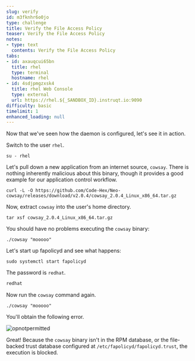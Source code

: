 ```yaml
---
slug: verify
id: m3fknhr6o0jo
type: challenge
title: Verify the File Access Policy
teaser: Verify the File Access Policy
notes:
- type: text
  contents: Verify the File Access Policy
tabs:
- id: axauqcui65bn
  title: rhel
  type: terminal
  hostname: rhel
- id: 4sdjpmgzxsk4
  title: rhel Web Console
  type: external
  url: https://rhel.${_SANDBOX_ID}.instruqt.io:9090
difficulty: basic
timelimit: 1
enhanced_loading: null
---
```

Now that we've seen how the daemon is configured, let's see it in action.

Switch to the user `rhel`.

```bash,run
su - rhel
```

Let's pull down a new application from an internet source, `cowsay`. There is nothing inherently malicious about this binary, though it provides a good example for our application control workflow.

```bash,run
curl -L -O https://github.com/Code-Hex/Neo-cowsay/releases/download/v2.0.4/cowsay_2.0.4_Linux_x86_64.tar.gz
```
Now, extract `cowsay` into the user's home directory.
```bash,run
tar xsf cowsay_2.0.4_Linux_x86_64.tar.gz
```

You should have no problems executing the `cowsay` binary:

```bash,run
./cowsay "mooooo"
```

Let's start up fapolicyd and see what happens:

```bash,run
sudo systemctl start fapolicyd
```

The password is `redhat`.

```bash
redhat
```

Now run the `cowsay` command again.

```bash,run
./cowsay "mooooo"
```

You'll obtain the following error.

![opnotpermitted](../assets/opnotpermitted.png)

Great! Because the `cowsay` binary isn't in the RPM database, or the file-backed trust database configured at `/etc/fapolicyd/fapolicyd.trust`, the execution is blocked.
